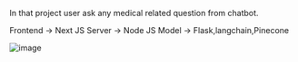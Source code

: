 In that project user ask any medical related question from chatbot.

Frontend -> Next JS
Server -> Node JS
Model -> Flask,langchain,Pinecone


![image](https://github.com/runtime-error786/Medical-Chatbot-LLM/assets/123109871/26d745cd-2255-4473-b61d-be089e68a40a)
